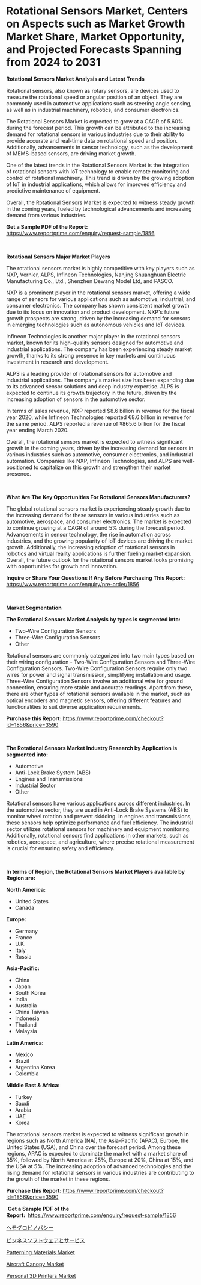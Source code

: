 <p><h1>Rotational Sensors Market, Centers on Aspects such as Market Growth Market Share, Market Opportunity, and Projected Forecasts Spanning from 2024 to 2031</h1></p><p><strong>Rotational Sensors Market Analysis and Latest Trends</strong></p>
<p><p>Rotational sensors, also known as rotary sensors, are devices used to measure the rotational speed or angular position of an object. They are commonly used in automotive applications such as steering angle sensing, as well as in industrial machinery, robotics, and consumer electronics.</p><p>The Rotational Sensors Market is expected to grow at a CAGR of 5.60% during the forecast period. This growth can be attributed to the increasing demand for rotational sensors in various industries due to their ability to provide accurate and real-time data on rotational speed and position. Additionally, advancements in sensor technology, such as the development of MEMS-based sensors, are driving market growth.</p><p>One of the latest trends in the Rotational Sensors Market is the integration of rotational sensors with IoT technology to enable remote monitoring and control of rotational machinery. This trend is driven by the growing adoption of IoT in industrial applications, which allows for improved efficiency and predictive maintenance of equipment.</p><p>Overall, the Rotational Sensors Market is expected to witness steady growth in the coming years, fueled by technological advancements and increasing demand from various industries.</p></p>
<p><strong>Get a Sample PDF of the Report:&nbsp;</strong> <a href="https://www.reportprime.com/enquiry/request-sample/1856">https://www.reportprime.com/enquiry/request-sample/1856</a></p>
<p>&nbsp;</p>
<p><strong>Rotational Sensors Major Market Players</strong></p>
<p><p>The rotational sensors market is highly competitive with key players such as NXP, Vernier, ALPS, Infineon Technologies, Nanjing Shuanghuan Electric Manufacturing Co., Ltd., Shenzhen Dewang Model Ltd, and PASCO.</p><p>NXP is a prominent player in the rotational sensors market, offering a wide range of sensors for various applications such as automotive, industrial, and consumer electronics. The company has shown consistent market growth due to its focus on innovation and product development. NXP's future growth prospects are strong, driven by the increasing demand for sensors in emerging technologies such as autonomous vehicles and IoT devices.</p><p>Infineon Technologies is another major player in the rotational sensors market, known for its high-quality sensors designed for automotive and industrial applications. The company has been experiencing steady market growth, thanks to its strong presence in key markets and continuous investment in research and development.</p><p>ALPS is a leading provider of rotational sensors for automotive and industrial applications. The company's market size has been expanding due to its advanced sensor solutions and deep industry expertise. ALPS is expected to continue its growth trajectory in the future, driven by the increasing adoption of sensors in the automotive sector.</p><p>In terms of sales revenue, NXP reported $8.6 billion in revenue for the fiscal year 2020, while Infineon Technologies reported €8.6 billion in revenue for the same period. ALPS reported a revenue of ¥865.6 billion for the fiscal year ending March 2020.</p><p>Overall, the rotational sensors market is expected to witness significant growth in the coming years, driven by the increasing demand for sensors in various industries such as automotive, consumer electronics, and industrial automation. Companies like NXP, Infineon Technologies, and ALPS are well-positioned to capitalize on this growth and strengthen their market presence.</p></p>
<p>&nbsp;</p>
<p><strong>What Are The Key Opportunities For Rotational Sensors Manufacturers?</strong></p>
<p><p>The global rotational sensors market is experiencing steady growth due to the increasing demand for these sensors in various industries such as automotive, aerospace, and consumer electronics. The market is expected to continue growing at a CAGR of around 5% during the forecast period. Advancements in sensor technology, the rise in automation across industries, and the growing popularity of IoT devices are driving the market growth. Additionally, the increasing adoption of rotational sensors in robotics and virtual reality applications is further fueling market expansion. Overall, the future outlook for the rotational sensors market looks promising with opportunities for growth and innovation.</p></p>
<p><strong>Inquire or Share Your Questions If Any Before Purchasing This Report:</strong> <a href="https://www.reportprime.com/enquiry/pre-order/1856">https://www.reportprime.com/enquiry/pre-order/1856</a></p>
<p>&nbsp;</p>
<p><strong>Market Segmentation</strong></p>
<p><strong>The Rotational Sensors Market Analysis by types is segmented into:</strong></p>
<p><ul><li>Two-Wire Configuration Sensors</li><li>Three-Wire Configuration Sensors</li><li>Other</li></ul></p>
<p><p>Rotational sensors are commonly categorized into two main types based on their wiring configuration - Two-Wire Configuration Sensors and Three-Wire Configuration Sensors. Two-Wire Configuration Sensors require only two wires for power and signal transmission, simplifying installation and usage. Three-Wire Configuration Sensors involve an additional wire for ground connection, ensuring more stable and accurate readings. Apart from these, there are other types of rotational sensors available in the market, such as optical encoders and magnetic sensors, offering different features and functionalities to suit diverse application requirements.</p></p>
<p><strong>Purchase this Report:&nbsp;</strong><a href="https://www.reportprime.com/checkout?id=1856&price=3590">https://www.reportprime.com/checkout?id=1856&price=3590</a></p>
<p>&nbsp;</p>
<p><strong>The Rotational Sensors Market Industry Research by Application is segmented into:</strong></p>
<p><ul><li>Automotive</li><li>Anti-Lock Brake System (ABS)</li><li>Engines and Transmissions</li><li>Industrial Sector</li><li>Other</li></ul></p>
<p><p>Rotational sensors have various applications across different industries. In the automotive sector, they are used in Anti-Lock Brake Systems (ABS) to monitor wheel rotation and prevent skidding. In engines and transmissions, these sensors help optimize performance and fuel efficiency. The industrial sector utilizes rotational sensors for machinery and equipment monitoring. Additionally, rotational sensors find applications in other markets, such as robotics, aerospace, and agriculture, where precise rotational measurement is crucial for ensuring safety and efficiency.</p></p>
<p>&nbsp;</p>
<p><strong>In terms of Region, the Rotational Sensors Market Players available by Region are:</strong></p>
<p>
    <p> <strong> North America: </strong>
        <ul>
            <li>United States</li>
            <li>Canada</li>
        </ul>
        </p> 
    <p> <strong> Europe: </strong>
        <ul>
            <li>Germany</li>
            <li>France</li>
            <li>U.K.</li>
            <li>Italy</li>
            <li>Russia</li>
        </ul>
        </p> 
    <p> <strong> Asia-Pacific: </strong>
        <ul>
            <li>China</li>
            <li>Japan</li>
            <li>South Korea</li>
            <li>India</li>
            <li>Australia</li>
            <li>China Taiwan</li>
            <li>Indonesia</li>
            <li>Thailand</li>
            <li>Malaysia</li>
        </ul>
        </p> 
    <p> <strong> Latin America: </strong>
        <ul>
            <li>Mexico</li>
            <li>Brazil</li>
            <li>Argentina Korea</li>
            <li>Colombia</li>
        </ul>
        </p> 
    <p> <strong> Middle East & Africa: </strong>
        <ul>
            <li>Turkey</li>
            <li>Saudi</li>
            <li>Arabia</li>
            <li>UAE</li>
            <li>Korea</li>
        </ul>
    </p>
    </p>
<p><p>The rotational sensors market is expected to witness significant growth in regions such as North America (NA), the Asia-Pacific (APAC), Europe, the United States (USA), and China over the forecast period. Among these regions, APAC is expected to dominate the market with a market share of 35%, followed by North America at 25%, Europe at 20%, China at 15%, and the USA at 5%. The increasing adoption of advanced technologies and the rising demand for rotational sensors in various industries are contributing to the growth of the market in these regions.</p></p>
<p><strong>Purchase this Report: </strong><a href="https://www.reportprime.com/checkout?id=1856&price=3590">https://www.reportprime.com/checkout?id=1856&price=3590</a></p>
<p>&nbsp;<strong>Get a Sample PDF of the Report:&nbsp;&nbsp;</strong><a href="https://www.reportprime.com/enquiry/request-sample/1856">https://www.reportprime.com/enquiry/request-sample/1856</a></p>
<p><strong></strong></p>
<p><p><a href="https://medium.com/@munroco657/%E3%83%98%E3%83%A2%E3%82%B0%E3%83%AD%E3%83%93%E3%83%8E%E3%83%91%E3%83%81%E3%83%BC%E5%B8%82%E5%A0%B4%E8%AA%BF%E6%9F%BB%E3%83%AC%E3%83%9D%E3%83%BC%E3%83%88-%E3%81%9D%E3%81%AE%E6%AD%B4%E5%8F%B2%E3%81%A82031%E5%B9%B4%E3%81%BE%E3%81%A7%E3%81%AE%E4%BA%88%E6%B8%AC-f188ddd83269">ヘモグロビノパシー</a></p><p><a href="https://medium.com/@chloekessler01/%E3%83%93%E3%82%B8%E3%83%8D%E3%82%B9%E3%82%BD%E3%83%95%E3%83%88%E3%82%A6%E3%82%A7%E3%82%A2%E3%81%8A%E3%82%88%E3%81%B3%E3%82%B5%E3%83%BC%E3%83%93%E3%82%B9%E5%B8%82%E5%A0%B4-%E5%B8%82%E5%A0%B4cagr-%E5%B8%82%E5%A0%B4%E3%83%88%E3%83%AC%E3%83%B3%E3%83%89-%E3%81%8A%E3%82%88%E3%81%B3%E6%88%90%E9%95%B7%E6%88%A6%E7%95%A5%E3%81%AB%E5%AF%BE%E3%81%99%E3%82%8B%E6%B4%9E%E5%AF%9F-632185aefe7d">ビジネスソフトウェアとサービス</a></p><p><a href="https://github.com/ChiragRP21/Market-Research-Report-List-3/blob/main/patterning-materials-market.md">Patterning Materials Market</a></p><p><a href="https://issuu.com/reportprime-2/docs/aircraft-canopy-market-size-2030.pptx">Aircraft Canopy Market</a></p><p><a href="https://github.com/cecuraprangm/Market-Research-Report-List-2/blob/main/personal-3d-printers-market.md">Personal 3D Printers Market</a></p></p>